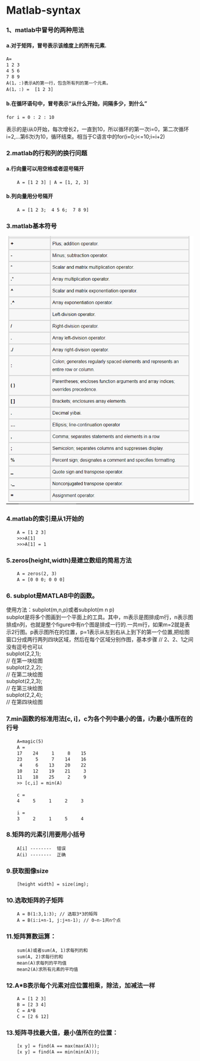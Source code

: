 # Matlab-syntax

### 1、matlab中冒号的两种用法    
#### a.对于矩阵，冒号表示该维度上的所有元素.  
    A=  
    1 2 3  
    4 5 6  
    7 8 9  
    A(1，:)表示A的第一行，包含所有列的第一个元素。  
    A(1，:) =  [1 2 3]  

#### b.在循环语句中，冒号表示“从什么开始，间隔多少，到什么”
    for i = 0 : 2 : 10  
表示的是i从0开始，每次增长2，一直到10，所以循环的第一次i=0，第二次循环i=2,...第6次i为10，循环结束。相当于C语言中的for(i=0;i<=10;i=i+2)  

### 2.matlab的行和列的换行问题  
#### a.行向量可以用空格或者逗号隔开  
		A = [1 2 3] | A = [1, 2, 3]
#### b.列向量用分号隔开   
		A = [1 2 3;  4 5 6;  7 8 9]

### 3.matlab基本符号
![符号表](https://github.com/laofa/Matlab-note/blob/master/matlab%E7%AC%A6%E5%8F%B7.png)

### 4.matlab的索引是从1开始的
		A = [1 2 3]  
		>>>A[1]  
		>>>A[1] = 1  

### 5.zeros(height,width)是建立数组的简易方法  
		A = zeros(2, 3)
		A = [0 0 0; 0 0 0]  

### 6. subplot是MATLAB中的函数。
使用方法：subplot(m,n,p)或者subplot(m n p)  
subplot是将多个图画到一个平面上的工具。其中，m表示是图排成m行，n表示图排成n列，也就是整个figure中有n个图是排成一行的.一共m行，如果m=2就是表示2行图。p表示图所在的位置，p=1表示从左到右从上到下的第一个位置,把绘图窗口分成两行两列四块区域，然后在每个区域分别作图，基本步骤
		// 2、2、1之间没有逗号也可以  
		subplot(2,2,1);  
		// 在第一块绘图  
		subplot(2,2,2);  
		// 在第二块绘图  
		subplot(2,2,3);  
		// 在第三块绘图  
		subplot(2,2,4);  
		// 在第四块绘图  

### 7.min函数的标准用法[c, i]，c为各个列中最小的值，i为最小值所在的行号
		A=magic(5)  
		A =  
		17    24     1     8    15  
		23     5     7    14    16  
		 4     6    13    20    22  
		10    12    19    21     3  
		11    18    25     2     9  
		>> [c,i] = min(A)  
		
		c =  
		4     5     1     2     3  
		
		i =  
		3     2     1     5     4  



### 8.矩阵的元素引用要用小括号
		A[i] --------  错误  
		A(i) --------  正确  

### 9.获取图像size
		[height width] = size(img);  

### 10.选取矩阵的子矩阵
		A = B(1:3,1:3); // 选取3*3的矩阵  
		A = B(i:i+n-1, j:j+n-1); // 0~n-1共n个点  

### 11.矩阵算数运算：
		sum(A)或者sum(A, 1)求每列的和  
		sum(A, 2)求每行的和  
		mean(A)求每列的平均值  
		mean2(A)求所有元素的平均值  

### 12.A*B表示每个元素对应位置相乘，除法，加减法一样
		A = [1 2 3]  
		B = [2 3 4]
		C = A*B
		C = [2 6 12]

### 13.矩阵寻找最大值，最小值所在的位置：
		[x y] = find(A == max(max(A)));  
		[x y] = find(A == min(min(A)));


